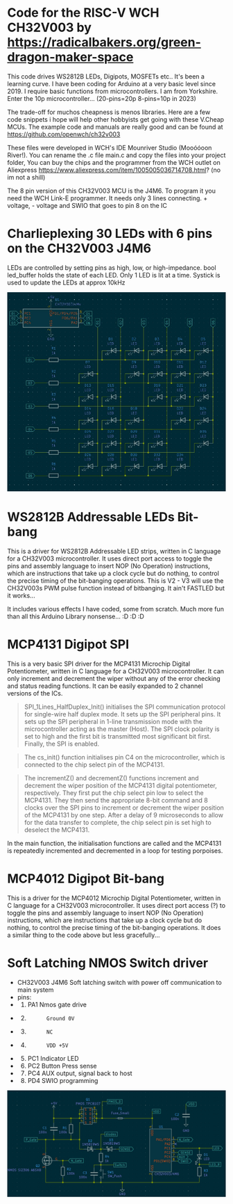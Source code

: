# Code for the RISC-V WCH CH32V003 by https://radicalbakers.org/green-dragon-maker-space

This code drives WS2812B LEDs, Digipots, MOSFETs etc.. It's been a learning curve. I have been coding for Arduino at a very basic level since 2019. I require basic functions from microcontrollers. I am from Yorkshire. Enter the 10p microcontroller... (20-pins=20p 8-pins=10p in 2023)

The trade-off for muchos cheapness is menos libraries. Here are a few code snippets i hope will help other hobbyists get going with these V.Cheap MCUs.
The example code and manuals are really good and can be found at https://github.com/openwch/ch32v003

These files were developed in WCH's IDE Mounriver Studio (Mooóóoon River!). You can rename the .c file main.c and copy the files into your project folder, 
You can buy the chips and the programmer from the WCH outlet on Aliexpress https://www.aliexpress.com/item/1005005036714708.html? (no im not a shill)

The 8 pin version of this CH32V003 MCU is the J4M6. To program it you need the WCH Link-E programmer. It needs only 3 lines connecting. + voltage, - voltage and SWIO that goes to pin 8 on the IC

# Charlieplexing 30 LEDs with 6 pins on the CH32V003 J4M6

LEDs are controlled by setting pins as high, low, or high-impedance.
bool led_buffer holds the state of each LED. Only 1 LED is lit at a time.
Systick is used to update the LEDs at approx 10kHz

![charlieplexing schematic](https://github.com/Blakesands/CH32V003/blob/5f146b100ca555e7c42f938b3817a3958abd47fd/charlieplexing_j4m6/charlieplexing_ch32v003.jpg)

# WS2812B Addressable LEDs Bit-bang

This is a driver for WS2812B Addressable LED strips, written in C language for a CH32V003 microcontroller. It uses direct port access to toggle the pins and assembly language to insert NOP (No Operation) instructions, which are instructions that take up a clock cycle but do nothing, to control the precise timing of the bit-banging operations. This is V2 - V3 will use the CH32V003s PWM pulse function instead of bitbanging. It ain't FASTLED but it works...

It includes various effects I have coded, some from scratch. Much more fun than all this Arduino Library nonsense... :D :D :D

# MCP4131 Digipot SPI

This is a very basic SPI driver for the MCP4131 Microchip Digital Potentiometer, written in C language for a CH32V003 microcontroller. It can only increment and decrement the wiper without any of the error checking and status reading functions. It can be easily expanded to 2 channel versions of the ICs.

>SPI_1Lines_HalfDuplex_Init() initialises the SPI communication protocol for single-wire half duplex mode. It sets up the SPI peripheral pins. It sets up the SPI peripheral in 1-line transmission mode with the microcontroller acting as the master (Host). The SPI clock polarity is set to high and the first bit is transmitted most significant bit first. Finally, the SPI is enabled.

>The cs_init() function initialises pin C4 on the microcontroller, which is connected to the chip select pin of the MCP4131.

>The incrementZ() and decrementZ() functions increment and decrement the wiper position of the MCP4131 digital potentiometer, respectively. They first put the chip select pin low to select the MCP4131. They then send the appropriate 8-bit command and 8 clocks over the SPI pins to increment or decrement the wiper position of the MCP4131 by one step. After a delay of 9 microseconds to allow for the data transfer to complete, the chip select pin is set high to deselect the MCP4131.

In the main function, the initialisation functions are called and the MCP4131 is repeatedly incremented and decremented in a loop for testing porpoises.

# MCP4012 Digipot Bit-bang

This is a driver for the MCP4012 Microchip Digital Potentiometer, written in C language for a CH32V003 microcontroller. It uses direct port access (?) to toggle the pins and assembly language to insert NOP (No Operation) instructions, which are instructions that take up a clock cycle but do nothing, to control the precise timing of the bit-banging operations. It does a similar thing to the code above but less gracefully...

# Soft Latching NMOS Switch driver

* CH32V003 J4M6 Soft latching switch with power off communication to main system
 * pins:
 * 1. PA1       Nmos gate drive
 * 2.           Ground 0V
 * 3.           NC
 * 4.           VDD +5V
 * 5. PC1       Indicator LED
 * 6. PC2       Button Press sense
 * 7. PC4       AUX output, signal back to host
 * 8. PD4       SWIO programming
  
![NMOS Switch Shematic](CH32V003J4M6_Soft_Latch_Switch/Soft_Latching_Switch_CH32V003.jpg)

